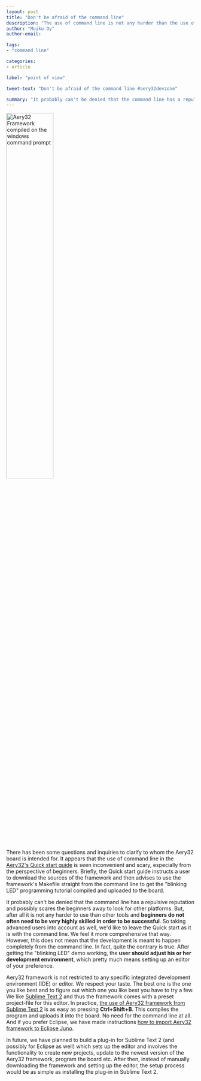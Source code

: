 ```yaml
---
layout: post
title: "Don't be afraid of the command line"
description: "The use of command line is not any harder than the use of other tools"
author: "Muiku Oy"
author-email:

tags:
- "command line"

categories:
- article

label: "point of view"

tweet-text: "Don't be afraid of the command line #aery32devzone"

summary: "It probably can't be denied that the command line has a repulsive reputation and possibly scares the beginners away to look for other platforms. But, after all it is not any harder to use than other tools and beginners do not often need to be very highly skilled in order to be successful."
---
```


<a href="/images/cmd-prompt.png" title="Windows command prompt">
<img class="pull-right" width="50%" itemprop="image" src="{{ site.url }}/images/cmd-prompt.png" alt="Aery32 Framework compiled on the windows command prompt" /></a>

There has been some questions and inquiries to clarify to whom the Aery32 board is intended for. It appears that the use of command line in the [Aery32's Quick start guide](http://www.aery32.com/pages/quick-start) is seen inconvenient and scary, especially from the perspective of beginners. Briefly, the Quick start guide instructs a user to download the sources of the framework and then advises to use the framework's Makefile straight from the command line to get the "blinking LED" programming tutorial compiled and uploaded to the board.

It probably can't be denied that the command line has a repulsive reputation and possibly scares the beginners away to look for other platforms. But, after all it is not any harder to use than other tools and __beginners do not often need to be very highly skilled in order to be successful__. So taking advanced users into account as well, we'd like to leave the Quick start as it is with the command line. We feel it more comprehensive that way. However, this does not mean that the development is meant to happen completely from the command line. In fact, quite the contrary is true. After getting the "blinking LED" demo working, the __user should adjust his or her development environment__, which pretty much means setting up an editor of your preference.

Aery32 framework is not restricted to any specific integrated development environment (IDE) or editor. We respect your taste. The best one is the one you like best and to figure out which one you like best you have to try a few. We like [Sublime Text 2](http://www.sublimetext.com/2) and thus the framework comes with a preset project-file for this editor. In practice, [the use of Aery32 framework from Sublime Text 2](http://aery32.readthedocs.org/en/latest/use_with_st2.html) is as easy as pressing __Ctrl+Shift+B__. This compiles the program and uploads it into the board. No need for the command line at all. And if you prefer Eclipse, we have made instructions [how to import Aery32 framework to Eclipse Juno](http://aery32.readthedocs.org/en/latest/use_with_eclipse.html).

In future, we have planned to build a plug-in for Sublime Text 2 (and possibly for Eclipse as well) which sets up the editor and involves the functionality to create new projects, update to the newest version of the Aery32 framework, program the board etc. After then, instead of manually downloading the framework and setting up the editor, the setup process would be as simple as installing the plug-in in Sublime Text 2.